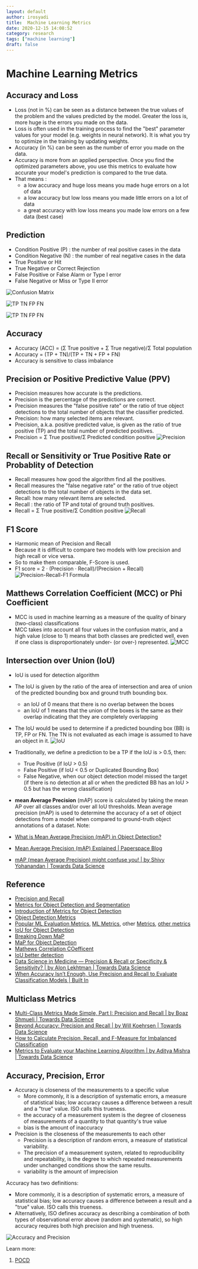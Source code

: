 ```yaml
---
layout: default
author: irosyadi
title:  Machine Learning Metrics
date: 2020-12-15 14:08:52
category: research
tags: ["machine learning"]
draft: false
---
```


# Machine Learning Metrics

## Accuracy and Loss
- Loss (not in %) can be seen as a distance between the true values of the problem and the values predicted by the model. Greater the loss is, more huge is the errors you made on the data.
- Loss is often used in the training process to find the "best" parameter values for your model (e.g. weights in neural network). It is what you try to optimize in the training by updating weights.
- Accuracy (in %) can be seen as the number of error you made on the data.
- Accuracy is more from an applied perspective. Once you find the optimized parameters above, you use this metrics to evaluate how accurate your model's prediction is compared to the true data.
- That means :
    - a low accuracy and huge loss means you made huge errors on a lot of data
    - a low accuracy but low loss means you made little errors on a lot of data
    - a great accuracy with low loss means you made low errors on a few data (best case)

## Prediction
- Condition Positive (P) : the number of real positive cases in the data
- Condition Negative (N) : the number of real negative cases in the data
- True Positive or Hit
- True Negative or  Correct Rejection
- False Positive or False Alarm or Type I error
- False Negative or Miss or Type II error

![Confusion Matrix](https://miro.medium.com/max/485/1*NKaQgX-bDP0wogSE1wRSsw.png)

![TP TN FP FN](https://miro.medium.com/max/462/1*7EYylA6XlXSGBCF77j_rOA.png)

![TP TN FP FN](https://upload.wikimedia.org/wikipedia/commons/thumb/2/26/Precisionrecall.svg/350px-Precisionrecall.svg.png)


## Accuracy
- Accuracy (ACC) = (Σ True positive + Σ True negative)/Σ Total population
- Accuracy = (TP + TN)/(TP + TN + FP + FN)
- Accuracy is sensitive to class imbalance

## Precision or Positive Predictive Value (PPV)
- Precision measures how accurate is the predictions.
- Precision is the percentage of the predictions are correct.
- Precision measures the "false positive rate" or the ratio of true object detections to the total number of objects that the classifier predicted.
- Precision: how many selected items are relevant.
- Precision, a.k.a. positive predicted value, is given as the ratio of true positive (TP) and the total number of predicted positives.
- Precision = Σ True positive/Σ Predicted condition positive
![Precision](https://miro.medium.com/max/159/1*jiqAWT_Yzi_1LRD74dz-9Q.png)

## Recall or Sensitivity or True Positive Rate or Probablity of Detection
- Recall measures how good the algorithm find all the positives.
- Recall measures the "false negative rate" or the ratio of true object detections to the total number of objects in the data set.
- Recall: how many relevant items are selected.
- Recall : the ratio of TP and total of ground truth positives.
- Recall = Σ True positive/Σ Condition positive
![Recall](https://miro.medium.com/max/185/1*ikwX1H72KPj1fUBppUWrpA.png)

## F1 Score
- Harmonic mean of Precision and Recall
- Because it is difficult to compare two models with low precision and high recall or vice versa. 
- So to make them comparable, F-Score is used.
- F1 score = 2 · (Precision · Recall)/(Precision + Recall)
![Precision-Recall-F1 Formula](https://miro.medium.com/max/534/1*EXa-_699fntpUoRjZeqAFQ.jpeg)


## Matthews Correlation Coefficient (MCC) or Phi Coefficient
- MCC is used in machine learning as a measure of the quality of binary (two-class) classifications
- MCC takes into account all four values in the confusion matrix, and a high value (close to 1) means that both classes are predicted well, even if one class is disproportionately under- (or over-) represented.
![MCC](https://miro.medium.com/max/1221/1*8E2rPn_ccOqGuPYj1gBTAg.png)

## Intersection over Union (IoU)
- IoU is used for detection algorithm
- The IoU is given by the ratio of the area of intersection and area of union of the predicted bounding box and ground truth bounding box.
    - an IoU of 0 means that there is no overlap between the boxes
    - an IoU of 1 means that the union of the boxes is the same as their overlap indicating that they are completely overlapping
- The IoU would be used to determine if a predicted bounding box (BB) is TP, FP or FN. The TN is not evaluated as each image is assumed to have an object in it.
![IoU](https://miro.medium.com/max/600/0*mWSuiTMa6WyZUmyq.png)
- Traditionally, we define a prediction to be a TP if the IoU is > 0.5, then:
    - True Positive (if IoU > 0.5)
    - False Positive (if IoU < 0.5 or Duplicated Bounding Box)
    - False Negative, when our object detection model missed the target (if there is no detection at all or when the predicted BB has an IoU > 0.5 but has the wrong classification)

- **mean Average Precision** (mAP) score is calculated by taking the mean AP over all classes and/or over all IoU thresholds. Mean average precision (mAP) is used to determine the accuracy of a set of object detections from a model when compared to ground-truth object annotations of a dataset.
Note:
- [What is Mean Average Precision (mAP) in Object Detection?](https://blog.roboflow.com/mean-average-precision/)
- [Mean Average Precision (mAP) Explained | Paperspace Blog](https://blog.paperspace.com/mean-average-precision/)
- [mAP (mean Average Precision) might confuse you! | by Shivy Yohanandan | Towards Data Science](https://towardsdatascience.com/map-mean-average-precision-might-confuse-you-5956f1bfa9e2)

## Reference
- [Precision and Recall](https://en.wikipedia.org/wiki/Precision_and_recall)
- [Metrics for Object Detection and Segmentation](https://kharshit.github.io/blog/2019/09/20/evaluation-metrics-for-object-detection-and-segmentation)
- [Introduction of Metrics for Object Detection](https://blog.zenggyu.com/en/post/2018-12-16/an-introduction-to-evaluation-metrics-for-object-detection/)
- [Object Detection Metrics](https://github.com/rafaelpadilla/Object-Detection-Metrics)
- [Popular ML Evaluation Metrics](https://rubikscode.net/2020/10/19/14-popular-machine-learning-evaluation-metrics/), [ML Metrics](https://machinelearningmastery.com/metrics-evaluate-machine-learning-algorithms-python/), other [Metrics](https://medium.com/analytics-vidhya/complete-guide-to-machine-learning-evaluation-metrics-615c2864d916), [other metrics](https://www.analyticsvidhya.com/blog/2019/08/11-important-model-evaluation-error-metrics/)
- [IoU for Object Detection](https://www.pyimagesearch.com/2016/11/07/intersection-over-union-iou-for-object-detection/)
- [Breaking Down MaP](https://towardsdatascience.com/breaking-down-mean-average-precision-map-ae462f623a52)
- [MaP for Object Detection](https://jonathan-hui.medium.com/map-mean-average-precision-for-object-detection-45c121a31173)
- [Mathews Correlation COefficent](https://towardsdatascience.com/the-best-classification-metric-youve-never-heard-of-the-matthews-correlation-coefficient-3bf50a2f3e9a)
- [IoU better detection](https://towardsdatascience.com/iou-a-better-detection-evaluation-metric-45a511185be1)
- [Data Science in Medicine — Precision & Recall or Specificity & Sensitivity? | by Alon Lekhtman | Towards Data Science](https://towardsdatascience.com/should-i-look-at-precision-recall-or-specificity-sensitivity-3946158aace1)
- [When Accuracy Isn’t Enough, Use Precision and Recall to Evaluate Classification Models | Built In](https://builtin.com/data-science/precision-and-recall)

## Multiclass Metrics
- [Multi-Class Metrics Made Simple, Part I: Precision and Recall | by Boaz Shmueli | Towards Data Science](https://towardsdatascience.com/multi-class-metrics-made-simple-part-i-precision-and-recall-9250280bddc2)
- [Beyond Accuracy: Precision and Recall | by Will Koehrsen | Towards Data Science](https://towardsdatascience.com/beyond-accuracy-precision-and-recall-3da06bea9f6c)
- [How to Calculate Precision, Recall, and F-Measure for Imbalanced Classification](https://machinelearningmastery.com/precision-recall-and-f-measure-for-imbalanced-classification/)
- [Metrics to Evaluate your Machine Learning Algorithm | by Aditya Mishra | Towards Data Science](https://towardsdatascience.com/metrics-to-evaluate-your-machine-learning-algorithm-f10ba6e38234)

## Accuracy, Precision, Error
- Accuracy is closeness of the measurements to a specific value
  - More commonly, it is a description of systematic errors, a measure of statistical bias; low accuracy causes a difference between a result and a "true" value. ISO calls this trueness.
  -  the accuracy of a measurement system is the degree of closeness of measurements of a quantity to that quantity's true value
  - bias is the amount of inaccuracy
- Precision is the closeness of the measurements to each other
  - Precision is a description of random errors, a measure of statistical variability. 
  - The precision of a measurement system, related to reproducibility and repeatability, is the degree to which repeated measurements under unchanged conditions show the same results.
  - variability is the amount of imprecision

Accuracy has two definitions:
- More commonly, it is a description of systematic errors, a measure of statistical bias; low accuracy causes a difference between a result and a "true" value. ISO calls this trueness.
- Alternatively, ISO defines accuracy as describing a combination of both types of observational error above (random and systematic), so high accuracy requires both high precision and high trueness.

![Accuracy and Precision](https://upload.wikimedia.org/wikipedia/commons/thumb/3/38/Accuracy_and_precision.svg/300px-Accuracy_and_precision.svg.png)

Learn more:
1. [POCD](https://blog.pocd.com.au/scientific/understanding-precision-accuracy-and-basic-statistics/)